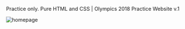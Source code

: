 Practice only. Pure HTML and CSS | Olympics 2018 Practice Website v.1


![homepage](https://user-images.githubusercontent.com/21289962/203995255-7d7975af-2948-429e-976f-09d40b816708.JPG)
